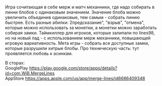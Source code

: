 Игра сочитающая в себе мерж и матч механники, где надо собирать в линни блобов с одинаковым значением. Значение блоба можно увеличить объединив одинаковые, тем самым - собрать линию быстрее. 
Есть разные абилки: 2предсказание", "взрыв", "отмена", которые можно использовать за монетки, а монетки можно заработать собирая замки. 
Таймкиллер для игроков, которые залипали по lines98, но на новый лад - с использованием мерж механники, повышающей игровую вариативность.
Мета игры - собрать все доступные замки, которые разрушили хитрые блобы.
Про техническую часть: тут проявляется любовь к асинкам.

В сторах:  
GooglePlay https://play.google.com/store/apps/details?id=com.WiB.MergeLines  
AppStore https://apps.apple.com/us/app/merge-lines/id6686409348
